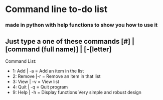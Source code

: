 # Command line to-do list
### made in python with help functions to show you how to use it

## Just type a one of these commands [#] | [command (full name)] | [-[letter]
Command List:
- 1: Add    | -a   = Add an item in the list
- 2: Remove |-r  = Remove an item in that list
- 3: View   | -v   = View list
- 4: Quit   | -q   = Quit program
- 9: Help   | -h   = Display functions
Very simple and robust design
